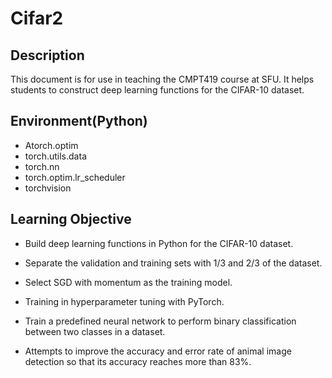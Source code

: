 # Cifar2

## Description

This document is for use in teaching the CMPT419 course at SFU. It helps students to construct deep learning functions for the CIFAR-10 dataset.

## Environment(Python)

* Atorch.optim
* torch.utils.data
* torch.nn
* torch.optim.lr_scheduler
* torchvision

## Learning Objective

* Build deep learning functions in Python for the CIFAR-10 dataset.

* Separate the validation and training sets with 1/3 and 2/3 of the dataset.
* Select SGD with momentum as the training model.
* Training in hyperparameter tuning with PyTorch.
* Train a predefined neural network to perform binary classification between two classes in a dataset.
* Attempts to improve the accuracy and error rate of animal image detection so that its accuracy reaches more than 83%.
